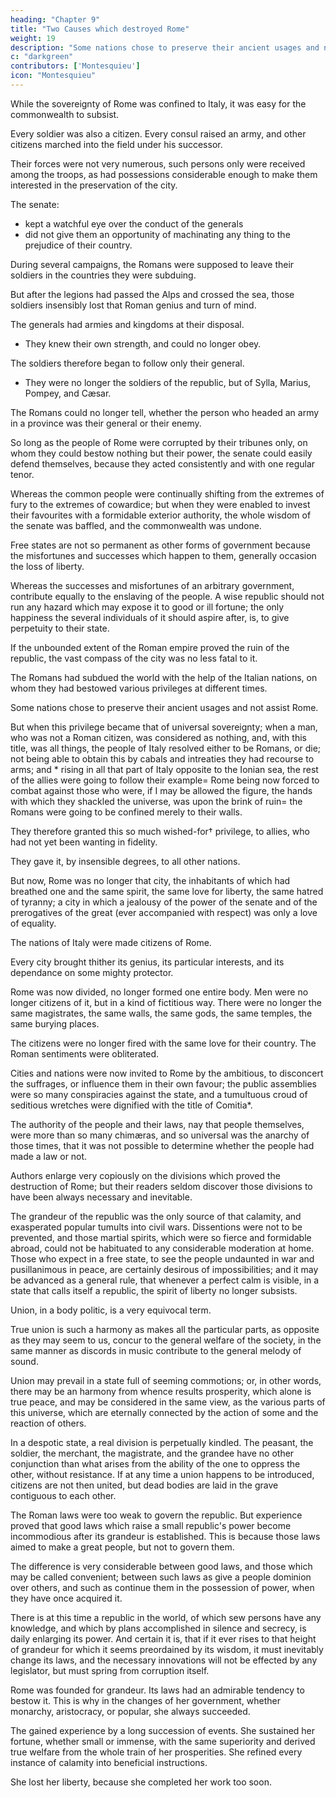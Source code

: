 ```yaml
---
heading: "Chapter 9"
title: "Two Causes which destroyed Rome"
weight: 19
description: "Some nations chose to preserve their ancient usages and not assist Rome"
c: "darkgreen"
contributors: ['Montesquieu']
icon: "Montesquieu"
---
```




While the sovereignty of Rome was confined to Italy, it was easy for the commonwealth to subsist. 

Every soldier was also a citizen. Every consul raised an army, and other citizens marched into the field under his successor. 

Their forces were not very numerous, such persons only were received among the troops, as had possessions considerable enough to make them interested in the preservation of the city. 

The senate:
- kept a watchful eye over the conduct of the generals
- did not give them an opportunity of machinating any thing to the prejudice of their country.


During several campaigns, the Romans were supposed to leave their soldiers in the countries they were subduing. 

But after the legions had passed the Alps and crossed the sea, those soldiers insensibly lost that Roman genius and turn of mind.


The generals had armies and kingdoms at their disposal. 
- They knew their own strength, and could no longer obey.

The soldiers therefore began to follow only their general. 
- They were no longer the soldiers of the republic, but of Sylla, Marius, Pompey, and Cæsar. 

The Romans could no longer tell, whether the person who headed an army in a province was their general or their enemy.

So long as the people of Rome were corrupted by their tribunes only, on whom they could bestow nothing but their power, the senate could easily defend themselves, because they acted consistently and with one regular tenor.

Whereas the common people were continually shifting from the extremes of fury to the extremes of cowardice; but when they were enabled to invest their favourites with a formidable exterior authority, the whole wisdom of the senate was baffled, and the commonwealth was undone.

Free states are not so permanent as other forms of government because the misfortunes and successes which happen to them, generally occasion the loss of liberty. 

Whereas the successes and misfortunes of an arbitrary government, contribute equally to the enslaving of the people. A wise republic should not run any hazard which may expose it to good or ill fortune; the only happiness the several individuals of it should aspire after, is, to give perpetuity to their state.

If the unbounded extent of the Roman empire proved the ruin of the republic, the vast compass of the city was no less fatal to it.

The Romans had subdued the world with the help of the Italian nations, on whom they had bestowed various privileges at different times.

Some nations chose to preserve their ancient usages and not assist Rome.
<!-- ; most of those nations did not, at first, set any great value on the freedom of the city of Rome, and some -->  

But when this privilege became that of universal sovereignty; when a man, who was not a Roman citizen, was considered as nothing, and, with this title, was all things, the people of Italy resolved either to be Romans, or die; not being able to obtain this by cabals and intreaties they had recourse to arms; and * rising in all that part of Italy opposite to the Ionian sea, the rest of the allies were going to follow their example=  Rome being now forced to combat against those who were, if I may be allowed the figure, the hands with which they shackled the universe, was upon the brink of ruin=  the Romans were going to be confined merely to their walls.

They therefore granted this so much wished-for† privilege, to allies, who had not yet been wanting in fidelity. 

They gave it, by insensible degrees, to all other nations.

But now, Rome was no longer that city, the inhabitants of which had breathed one and the same spirit, the same love for liberty, the same hatred of tyranny; a city in which a jealousy of the power of the senate and of the prerogatives of the great (ever accompanied with respect) was only a love of equality. 

The nations of Italy were made citizens of Rome. 

Every city brought thither its genius, its particular interests, and its dependance on some mighty protector.

Rome was now divided, no longer formed one entire body. Men were no longer citizens of it, but in a kind of fictitious way. There were no longer the same magistrates, the same walls, the same gods, the same temples, the same burying places.

<!-- Rome was no longer beheld with the same eyes;  -->

The citizens were no longer fired with the same love for their country. The Roman sentiments were obliterated.

Cities and nations were now invited to Rome by the ambitious, to disconcert the suffrages, or influence them in their own favour; the public assemblies were so many conspiracies against the state, and a tumultuous croud of seditious wretches were dignified with the title of Comitia*.

The authority of the people and their laws, nay that people themselves, were more than so many chimæras, and so universal was the anarchy of those times, that it was not possible to determine whether the people had made a law or not.

Authors enlarge very copiously on the divisions which proved the destruction of Rome; but their readers seldom discover those divisions to have been always necessary and inevitable. 

The grandeur of the republic was the only source of that calamity, and exasperated popular tumults into civil wars. Dissentions were not to be prevented, and those martial spirits, which were so fierce and formidable abroad, could not be habituated to any considerable moderation at home. Those who expect in a free state, to see the people undaunted in war and pusillanimous in peace, are certainly desirous of impossibilities; and it may be advanced as a general rule, that whenever a perfect calm is visible, in a state that calls itself a republic, the spirit of liberty no longer subsists.

Union, in a body politic, is a very equivocal term. 

True union is such a harmony as makes all the particular parts, as opposite as they may seem to us, concur to the general welfare of the society, in the same manner as discords in music contribute to the general melody of sound. 

Union may prevail in a state full of seeming commotions; or, in other words, there may be an harmony from whence results prosperity, which alone is true peace, and may be considered in the same view, as the various parts of this universe, which are eternally connected by the action of some and the reaction of others.

In a despotic state, <!-- which is every government where the power is immoderately exerted, --> a real division is perpetually kindled. The peasant, the soldier, the merchant, the magistrate, and the grandee have no other conjunction than what arises from the ability of the one to oppress the other, without resistance. If at any time a union happens to be introduced, citizens are not then united, but dead bodies are laid in the grave contiguous to each other.

The Roman laws were too weak to govern the republic. But experience proved that good laws which raise a small republic's  power become incommodious after its grandeur is established. This is because those laws aimed to make a great people, but not to govern them.

The difference is very considerable between good laws, and those which may be called convenient; between such laws as give a people dominion over others, and such as continue them in the possession of power, when they have once acquired it.

There is at this time a republic in the world, of which sew persons have any knowledge, and which by plans accomplished in silence and secrecy, is daily enlarging its power. And certain it is, that if it ever rises to that height of grandeur for which it seems preordained by its wisdom, it must inevitably change its laws, and the necessary innovations will not be effected by any legislator, but must spring from corruption itself.

Rome was founded for grandeur. Its laws had an admirable tendency to bestow it. This is why in the changes of her government, whether monarchy, aristocracy, or popular, she <!-- engaged in enterprizes which required conduct to accomplish them, and --> always succeeded. 

The gained experience <!-- of a day did not furnish her with more wisdom than all other nations, but she obtained it --> by a long succession of events. She sustained her fortune, whether small or immense, with the same superiority and derived true welfare from the whole train of her prosperities. She refined every instance of calamity into beneficial instructions.

She lost her liberty, because she completed her work too soon.
